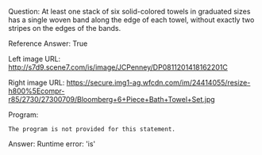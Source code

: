 Question: At least one stack of six solid-colored towels in graduated sizes has a single woven band along the edge of each towel, without exactly two stripes on the edges of the bands.

Reference Answer: True

Left image URL: http://s7d9.scene7.com/is/image/JCPenney/DP0811201418162201C

Right image URL: https://secure.img1-ag.wfcdn.com/im/24414055/resize-h800%5Ecompr-r85/2730/27300709/Bloomberg+6+Piece+Bath+Towel+Set.jpg

Program:

```
The program is not provided for this statement.
```
Answer: Runtime error: 'is'

